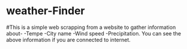 # weather-Finder
#This is a simple web scrapping from a website to gather information about-
-Tempe
-City name
-Wind speed
-Precipitation.
You can see the above information if you are connected to internet.
